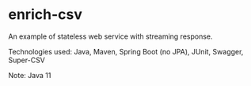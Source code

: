 # enrich-csv
An example of stateless web service with streaming response.

Technologies used: Java, Maven, Spring Boot (no JPA), JUnit, Swagger, Super-CSV

Note: Java 11